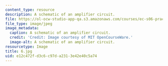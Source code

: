 ```yaml
---
content_type: resource
description: A schematic of an amplifier circuit.
file: https://ol-ocw-studio-app-qa.s3.amazonaws.com/courses/ec-s06-practical-electronics-fall-2004/e12c472fd3c6c97da2313e42e40c5a74_6.jpg
file_type: image/jpeg
image_metadata:
  caption: A schematic of an amplifier circuit.
  credit: 'Credit: Image courtesy of MIT OpenCourseWare.'
  image-alt: A schematic of an amplifier circuit.
resourcetype: Image
title: 6.jpg
uid: e12c472f-d3c6-c97d-a231-3e42e40c5a74
---
```

